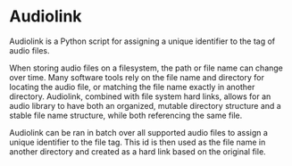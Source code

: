 # Audiolink

Audiolink is a Python script for assigning a unique identifier to the tag of audio files.

When storing audio files on a filesystem, the path or file name can change over time. Many software tools rely on the file name and directory for locating the audio file, or matching the file name exactly in another directory. Audiolink, combined with file system hard links, allows for an audio library to have both an organized, mutable directory structure and a stable file name structure, while both referencing the same file.

Audiolink can be ran in batch over all supported audio files to assign a unique identifier to the file tag. This id is then used as the file name in another directory and created as a hard link based on the original file.
